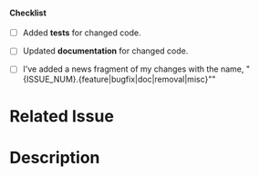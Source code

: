 <!--
Thanks you for taking the time to submit a pull request! Please take a look at some
guidelines before submitting a pull request:
https://github.com/robinhood-unofficial/Robinhood/blob/master/doc/developers.rst

Below are some gentle reminder about common mistakes before PR submission. Please make sure that you tick
all *appropriate* boxes.
-->

#### Checklist
- [ ] Added **tests** for changed code.
- [ ] Updated **documentation** for changed code.
- [ ] I've added a news fragment of my changes with the name,
  "{ISSUE_NUM}.{feature|bugfix|doc|removal|misc}""


# Related Issue
<!--
Example: Fixes #7. See also #35.
Please use keywords (e.g., Fixes) to create link to the issues or pull requests
you resolved, so that they will automatically be closed when your pull request
is merged. See https://github.com/blog/1506-closing-issues-via-pull-requests
-->

# Description
<!--
Please add a narrative description of your the changes made and the rationale behind
them. If making an enhancement include the motivation and use cases addressed.
-->
